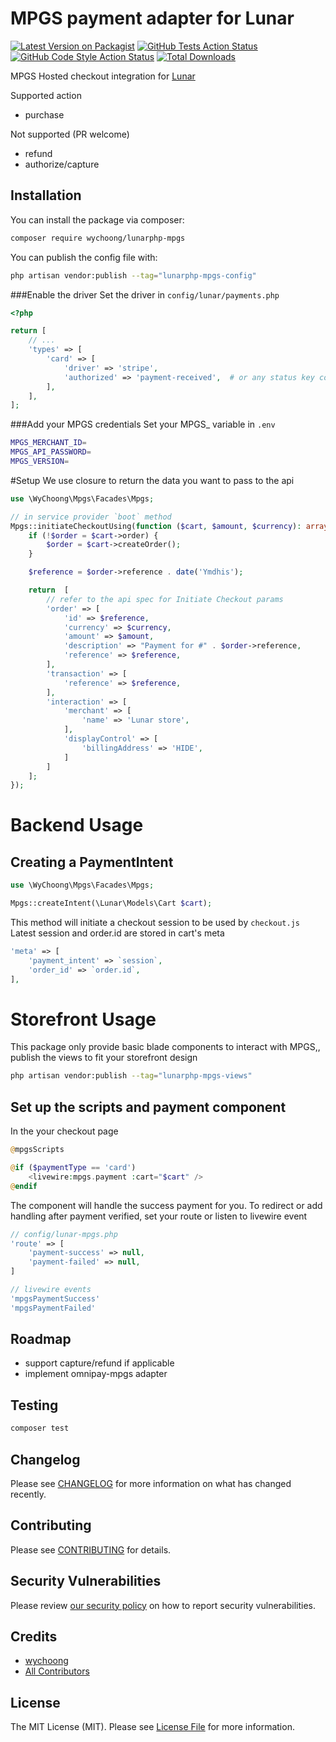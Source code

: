 # MPGS payment adapter for Lunar

[![Latest Version on Packagist](https://img.shields.io/packagist/v/wychoong/lunarphp-mpgs.svg?style=flat-square)](https://packagist.org/packages/wychoong/lunarphp-mpgs)
[![GitHub Tests Action Status](https://img.shields.io/github/actions/workflow/status/wychoong/lunarphp-mpgs/run-tests.yml?branch=main&label=tests&style=flat-square)](https://github.com/wychoong/lunarphp-mpgs/actions?query=workflow%3Arun-tests+branch%3Amain)
[![GitHub Code Style Action Status](https://img.shields.io/github/actions/workflow/status/wychoong/lunarphp-mpgs/fix-php-code-style-issues.yml?branch=main&label=code%20style&style=flat-square)](https://github.com/wychoong/lunarphp-mpgs/actions?query=workflow%3A"Fix+PHP+code+style+issues"+branch%3Amain)
[![Total Downloads](https://img.shields.io/packagist/dt/wychoong/lunarphp-mpgs.svg?style=flat-square)](https://packagist.org/packages/wychoong/lunarphp-mpgs)

MPGS Hosted checkout integration for [Lunar](https://github.com/lunarphp/lunar)

Supported action
- purchase
  
Not supported (PR welcome)
- refund
- authorize/capture

## Installation

You can install the package via composer:

```bash
composer require wychoong/lunarphp-mpgs
```

You can publish the config file with:

```bash
php artisan vendor:publish --tag="lunarphp-mpgs-config"
```

###Enable the driver
Set the driver in `config/lunar/payments.php`
```php
<?php

return [
    // ...
    'types' => [
        'card' => [
            'driver' => 'stripe',
            'authorized' => 'payment-received',  # or any status key configured in lunar.orders.statuses
        ],
    ],
];
```

###Add your MPGS credentials
Set your MPGS_ variable in `.env`

```bash
MPGS_MERCHANT_ID=
MPGS_API_PASSWORD=
MPGS_VERSION=
```

#Setup
We use closure to return the data you want to pass to the api

```php
use \WyChoong\Mpgs\Facades\Mpgs;

// in service provider `boot` method
Mpgs::initiateCheckoutUsing(function ($cart, $amount, $currency): array {
    if (!$order = $cart->order) {
        $order = $cart->createOrder();
    }

    $reference = $order->reference . date('Ymdhis');

    return  [
        // refer to the api spec for Initiate Checkout params
        'order' => [
            'id' => $reference,
            'currency' => $currency,
            'amount' => $amount,
            'description' => "Payment for #" . $order->reference,
            'reference' => $reference,
        ],
        'transaction' => [
            'reference' => $reference,
        ],
        'interaction' => [
            'merchant' => [
                'name' => 'Lunar store',
            ],
            'displayControl' => [
                'billingAddress' => 'HIDE',
            ]
        ]
    ];
});
```

# Backend Usage

## Creating a PaymentIntent

```php
use \WyChoong\Mpgs\Facades\Mpgs;

Mpgs::createIntent(\Lunar\Models\Cart $cart);
```

This method will initiate a checkout session to be used by `checkout.js`
Latest session and order.id are stored in cart's meta
```php
'meta' => [
    'payment_intent' => `session`,
    'order_id' => `order.id`,
],
```

# Storefront Usage

This package only provide basic blade components to interact with MPGS,, publish the views to fit your storefront design

```bash
php artisan vendor:publish --tag="lunarphp-mpgs-views"
```

## Set up the scripts and payment component

In the your checkout page
```php
@mpgsScripts

@if ($paymentType == 'card')
    <livewire:mpgs.payment :cart="$cart" />
@endif
```

The component will handle the success payment for you.
To redirect or add handling after payment verified, set your route or listen to livewire event

```php
// config/lunar-mpgs.php
'route' => [
    'payment-success' => null,
    'payment-failed' => null,
]

// livewire events
'mpgsPaymentSuccess'
'mpgsPaymentFailed'
```

## Roadmap
- support capture/refund if applicable
- implement omnipay-mpgs adapter

## Testing

```bash
composer test
```

## Changelog

Please see [CHANGELOG](CHANGELOG.md) for more information on what has changed recently.

## Contributing

Please see [CONTRIBUTING](CONTRIBUTING.md) for details.

## Security Vulnerabilities

Please review [our security policy](../../security/policy) on how to report security vulnerabilities.

## Credits

- [wychoong](https://github.com/wychoong)
- [All Contributors](../../contributors)

## License

The MIT License (MIT). Please see [License File](LICENSE.md) for more information.
